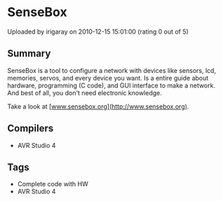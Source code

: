 # SenseBox

Uploaded by irigaray on 2010-12-15 15:01:00 (rating 0 out of 5)

## Summary

SenseBox is a tool to configure a network with devices like sensors, lcd, memories, servos, and every device you want. Is a entire guide about hardware, programming (C code), and GUI interface to make a network. And best of all, you don't need electronic knowledge.


Take a look at [www.sensebox.org](http://www.sensebox.org).

## Compilers

- AVR Studio 4

## Tags

- Complete code with HW
- AVR Studio 4
